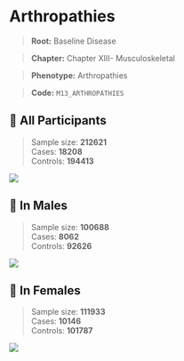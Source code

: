 # Arthropathies

> **Root:** Baseline Disease  

> **Chapter:** Chapter XIII- Musculoskeletal  

> **Phenotype:** Arthropathies  

> **Code:** `M13_ARTHROPATHIES`

## 🧪 All Participants  
> Sample size: **212621**  
> Cases: **18208**  
> Controls: **194413**
<img src="/Disease/Figures/ALL/Baseline/M13_ARTHROPATHIES.png"/>
<CsvTable src="/public/Disease/Data/ALL/Baseline/LG_M13_ARTHROPATHIES.csv" label="🔍 View full results" />

## 👨 In Males  
> Sample size: **100688**  
> Cases: **8062**  
> Controls: **92626**
<img src="/Disease/Figures/Male/Baseline/M13_ARTHROPATHIES.png"/>
<CsvTable src="/public/Disease/Data/Male/Baseline/LG_M13_ARTHROPATHIES.csv" label="🔍 View full results" />

## 👩 In Females  
> Sample size: **111933**  
> Cases: **10146**  
> Controls: **101787**
<img src="/Disease/Figures/Female/Baseline/M13_ARTHROPATHIES.png"/>
<CsvTable src="/public/Disease/Data/Female/Baseline/LG_M13_ARTHROPATHIES.csv" label="🔍 View full results" />
